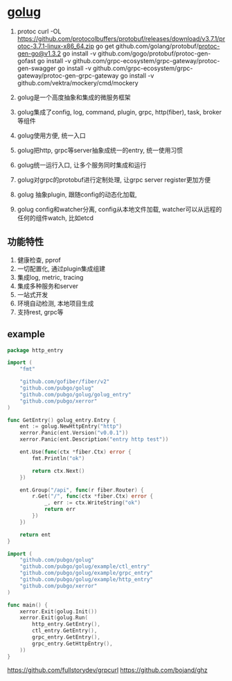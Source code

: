 # [golug](https://www.notion.so/barrylog/golug-96142de3b0444b6c905886efac96eeb0)

1. protoc
    curl -OL https://github.com/protocolbuffers/protobuf/releases/download/v3.7.1/protoc-3.7.1-linux-x86_64.zip
    go get github.com/golang/protobuf/protoc-gen-go@v1.3.2
    go install -v github.com/gogo/protobuf/protoc-gen-gofast
    go install -v github.com/grpc-ecosystem/grpc-gateway/protoc-gen-swagger
    go install -v github.com/grpc-ecosystem/grpc-gateway/protoc-gen-grpc-gateway
    go install -v github.com/vektra/mockery/cmd/mockery


1. golug是一个高度抽象和集成的微服务框架
2. golug集成了config, log, command, plugin, grpc, http(fiber), task, broker等组件
3. golug使用方便, 统一入口
4. golug把http, grpc等server抽象成统一的entry, 统一使用习惯
5. golug统一运行入口, 让多个服务同时集成和运行
6. golug对grpc的protobuf进行定制处理, 让grpc server register更加方便
7. golug 抽象plugin, 跟随config的动态化加载,
8. golug config和watcher分离, config从本地文件加载, watcher可以从远程的任何的组件watch, 比如etcd


## 功能特性
1. 健康检查, pprof
2. 一切配置化, 通过plugin集成组建
3. 集成log, metric, tracing
4. 集成多种服务和server
5. 一站式开发
6. 环境自动检测, 本地项目生成
7. 支持rest, grpc等

## example

```go
package http_entry

import (
	"fmt"

	"github.com/gofiber/fiber/v2"
	"github.com/pubgo/golug"
	"github.com/pubgo/golug/golug_entry"
	"github.com/pubgo/xerror"
)

func GetEntry() golug_entry.Entry {
	ent := golug.NewHttpEntry("http")
	xerror.Panic(ent.Version("v0.0.1"))
	xerror.Panic(ent.Description("entry http test"))

	ent.Use(func(ctx *fiber.Ctx) error {
		fmt.Println("ok")

		return ctx.Next()
	})

	ent.Group("/api", func(r fiber.Router) {
		r.Get("/", func(ctx *fiber.Ctx) error {
			_, err := ctx.WriteString("ok")
			return err
		})
	})

	return ent
}
```

```go
import (
	"github.com/pubgo/golug"
	"github.com/pubgo/golug/example/ctl_entry"
	"github.com/pubgo/golug/example/grpc_entry"
	"github.com/pubgo/golug/example/http_entry"
	"github.com/pubgo/xerror"
)

func main() {
	xerror.Exit(golug.Init())
	xerror.Exit(golug.Run(
		http_entry.GetEntry(),
		ctl_entry.GetEntry(),
		grpc_entry.GetEntry(),
		grpc_entry.GetHttpEntry(),
	))
}
```


https://github.com/fullstorydev/grpcurl
https://github.com/bojand/ghz
